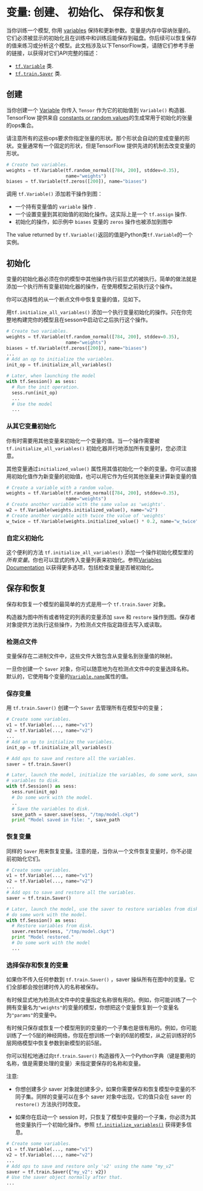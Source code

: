# 变量: 创建、 初始化、 保存和恢复 <a class="md-anchor" id="AUTOGENERATED-variables--creation--initialization--saving--and-loading"></a>

当你训练一个模型, 你用 [variables](../../api_docs/python/state_ops.md) 保持和更新参数。变量是内存中容纳张量的。它们必须被显示的初始化且在训练中和训练后能保存到磁盘。你后续可以恢复保存的值来练习或分析这个模型。此文档涉及以下TensorFlow类，请随它们参考手册的链接，以获得对它们API完整的描述：


*   [`tf.Variable`](../../api_docs/python/state_ops.md#Variable) 类.
*   [`tf.train.Saver`](../../api_docs/python/state_ops.md#Saver) 类.


## 创建 <a class="md-anchor" id="AUTOGENERATED-creation"></a>

当你创建一个 [Variable](../../api_docs/python/state_ops.md) 你传入
`Tensor` 作为它的初始值到 `Variable()` 构造器. TensorFlow 提供来自 [constants or random values](../../api_docs/python/constant_op.md)的生成常用于初始化的张量的ops集合。

请注意所有的这些ops要求你指定张量的形状。那个形状会自动的变成变量的形状。变量通常有一个固定的形状，但是TensorFlow 提供先进的机制去改变变量的形状。

```python
# Create two variables.
weights = tf.Variable(tf.random_normal([784, 200], stddev=0.35),
                      name="weights")
biases = tf.Variable(tf.zeros([200]), name="biases")
```

调用 `tf.Variable()` 添加若干操作到图：

*  一个持有变量值的 `variable` 操作 .
*  一个设置变量到其初始值的初始化操作。这实际上是一个  `tf.assign` 操作.
*  初始化的操作，如示例中 `biases` 变量的 `zeros` 操作也被添加到图中

The value returned by `tf.Variable()`返回的值是Python类`tf.Variable`的一个实例。

## 初始化 <a class="md-anchor" id="AUTOGENERATED-initialization"></a>

变量的初始化器必须在你的模型中其他操作执行前显式的被执行。简单的做法就是添加一个执行所有变量初始化器的操作，在使用模型之前执行这个操作。

你可以选择性的从一个断点文件中恢复变量的值，见如下。

用`tf.initialize_all_variables()` 添加一个执行变量初始化的操作。只在你完整地构建完你的模型且在sesson中启动它之后执行这个操作。

```python
# Create two variables.
weights = tf.Variable(tf.random_normal([784, 200], stddev=0.35),
                      name="weights")
biases = tf.Variable(tf.zeros([200]), name="biases")
...
# Add an op to initialize the variables.
init_op = tf.initialize_all_variables()

# Later, when launching the model
with tf.Session() as sess:
  # Run the init operation.
  sess.run(init_op)
  ...
  # Use the model
  ...
```

### 从其它变量初始化 <a class="md-anchor" id="AUTOGENERATED-initialization-from-another-variable"></a>

你有时需要用其他变量来初始化一个变量的值。当一个操作需要被 `tf.initialize_all_variables()` 初始化器并行地添加所有变量时，您必须注意。

其他变量通过`initialized_value()` 属性用其值初始化一个新的变量。你可以直接用初始化值作为新变量的初始值，也可以用它作为任何其他张量来计算新变量的值


```python
# Create a variable with a random value.
weights = tf.Variable(tf.random_normal([784, 200], stddev=0.35),
                      name="weights")
# Create another variable with the same value as 'weights'.
w2 = tf.Variable(weights.initialized_value(), name="w2")
# Create another variable with twice the value of 'weights'
w_twice = tf.Variable(weights.initialized_value() * 0.2, name="w_twice")
```

### 自定义初始化 <a class="md-anchor" id="AUTOGENERATED-custom-initialization"></a>

这个便利的方法 `tf.initialize_all_variables()` 添加一个操作初始化模型里的 *所有变量*。你也可以显式的传入变量列表来初始化。参照[Variables Documentation](../../api_docs/python/state_ops.md) 以获得更多选项，包括检查变量是否被初始化。


## 保存和恢复 <a class="md-anchor" id="AUTOGENERATED-saving-and-restoring"></a>

保存和恢复一个模型的最简单的方式是用一个 `tf.train.Saver` 对象。

构造器为图中所有或者特定的列表的变量添加 `save` 和 `restore` 操作到图。保存者对象提供方法执行这些操作，为检测点文件指定路径去写入或读取。

### 检测点文件 <a class="md-anchor" id="AUTOGENERATED-checkpoint-files"></a>

变量保存在二进制文件中，这些文件大致包含从变量名到张量值的映射。

一旦你创建一个 `Saver` 对象，你可以随意地为在检测点文件中的变量选择名称。默认的，它使用每个变量的[`Variable.name`](../../api_docs/python/state_ops.md#Variable.name)属性的值。

### 保存变量 <a class="md-anchor" id="AUTOGENERATED-saving-variables"></a>

用 `tf.train.Saver()` 创建一个 `Saver` 去管理所有在模型中的变量；

```python
# Create some variables.
v1 = tf.Variable(..., name="v1")
v2 = tf.Variable(..., name="v2")
...
# Add an op to initialize the variables.
init_op = tf.initialize_all_variables()

# Add ops to save and restore all the variables.
saver = tf.train.Saver()

# Later, launch the model, initialize the variables, do some work, save the
# variables to disk.
with tf.Session() as sess:
  sess.run(init_op)
  # Do some work with the model.
  ..
  # Save the variables to disk.
  save_path = saver.save(sess, "/tmp/model.ckpt")
  print "Model saved in file: ", save_path
```

### 恢复变量 <a class="md-anchor" id="AUTOGENERATED-restoring-variables"></a>

同样的 `Saver` 用来恢复变量。注意的是，当你从一个文件恢复变量时，你不必提前初始化它们。

```python
# Create some variables.
v1 = tf.Variable(..., name="v1")
v2 = tf.Variable(..., name="v2")
...
# Add ops to save and restore all the variables.
saver = tf.train.Saver()

# Later, launch the model, use the saver to restore variables from disk, and
# do some work with the model.
with tf.Session() as sess:
  # Restore variables from disk.
  saver.restore(sess, "/tmp/model.ckpt")
  print "Model restored."
  # Do some work with the model
  ...
```

### 选择保存和恢复的变量 <a class="md-anchor" id="AUTOGENERATED-choosing-which-variables-to-save-and-restore"></a>

如果你不传入任何参数到 `tf.train.Saver()` ，saver 操纵所有在图中的变量。它们全部都会按创建时传入的名称被保存。

有时候显式地为检测点文件中的变量指定名称很有用的。例如，你可能训练了一个拥有变量名为`"weights"`的变量的模型，你想把这个变量恢复到一个变量名为`"params"`的变量中。

有时候只保存或恢复一个模型用到的变量的一个子集也是很有用的。例如，你可能训练了一个5层的神经网络，你现在想训练一个新的6层的模型，从之前训练好的5层网络模型中恢复参数到新模型的前5层。

你可以轻松地通过向`tf.train.Saver()` 构造器传入一个Python字典（键是要用的名称，值是需要处理的变量）来指定要保存的名称和变量。

注意:

*  你想创建多少 saver 对象就创建多少，如果你需要保存和恢复模型中变量的不同子集。同样的变量可以在多个 saver 对象中出现，它的值只会在 saver 的 `restore()` 方法执行时改变。

* 如果你在启动一个 session 时，只恢复了模型中变量的一个子集，你必须为其他变量执行一个初始化操作。参照
[`tf.initialize_variables()`](../../api_docs/python/state_ops.md#initialize_variables)
获得更多信息。

```python
# Create some variables.
v1 = tf.Variable(..., name="v1")
v2 = tf.Variable(..., name="v2")
...
# Add ops to save and restore only 'v2' using the name "my_v2"
saver = tf.train.Saver({"my_v2": v2})
# Use the saver object normally after that.
...
```
